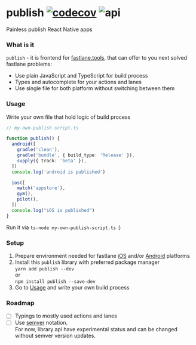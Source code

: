 # publish [![codecov](https://codecov.io/gh/lamantin-group/publish/branch/master/graph/badge.svg)](https://codecov.io/gh/lamantin-group/publish) ![api](https://img.shields.io/badge/api-experimental-orange.svg)

Painless publish React Native apps

### What is it
`publish` - it is frontend for [fastlane.tools](https://fastlane.tools/), that can offer to you next solved fastlane problems:

* Use plain JavaScript and TypeScript for build process
* Types and autocomplete for your actions and lanes
* Use single file for both platform without switching between them

### Usage

Write your own file that hold logic of build process

```ts
// my-own-publish-script.ts

function publish() {
  android([
    gradle('clean'),
    gradle('bundle', { build_type: 'Release' }),
    supply({ track: 'beta' }),
  ])
  console.log('android is published')

  ios([
    match('appstore'),
    gym(),
    pilot(),
  ])
  console.log("iOS is published")
}
```

Run it via `ts-node my-own-publish-script.ts` :)

### Setup

1. Prepare environment needed for fastlane [iOS](https://docs.fastlane.tools/getting-started/ios/setup/) and/or [Android](https://docs.fastlane.tools/getting-started/ios/setup/) platforms
2. Install this `publish` library with preferred package manager\
`yarn add publish --dev`\
or\
`npm install publish --save-dev`
3. Go to [Usage](https://github.com/lamantin-group/publish#usage) and write your own build process

### Roadmap
- [ ] Typings to mostly used actions and lanes
- [ ] Use [semver](https://semver.org/) notation. \
For now, library api have experimental status and can be changed without semver version updates.
